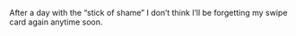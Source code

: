 <!--
id: 1003863398
link: http://kevinisom.info/post/1003863398/after-a-day-with-the-stick-of-shame-i-dont
slug: after-a-day-with-the-stick-of-shame-i-dont
date: Wed Aug 25 2010 03:39:10 GMT+1200 (NZST)
raw: {"blog_name":"kevinisom","id":1003863398,"post_url":"http://kevinisom.info/post/1003863398/after-a-day-with-the-stick-of-shame-i-dont","slug":"after-a-day-with-the-stick-of-shame-i-dont","type":"text","date":"2010-08-24 15:39:10 GMT","timestamp":1282664350,"state":"published","format":"html","reblog_key":"CuDhyC4G","tags":[],"short_url":"http://tmblr.co/Zw68YyxrRrc","highlighted":[],"feed_item":"http://twitter.com/kev_nz/statuses/21972793395","from_feed_id":"650289","note_count":0,"title":null,"body":"<p>After a day with the &#8220;stick of shame&#8221; I don&#8217;t think I&#8217;ll be forgetting my swipe card again anytime soon.</p>"}
publish: 2010-08-025
tags: 
title: null
-->


After a day with the “stick of shame” I don’t think I’ll be forgetting
my swipe card again anytime soon.


